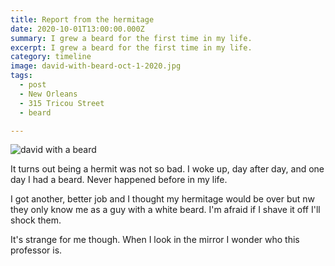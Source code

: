 ```yaml
---
title: Report from the hermitage
date: 2020-10-01T13:00:00.000Z
summary: I grew a beard for the first time in my life.
excerpt: I grew a beard for the first time in my life.
category: timeline
image: david-with-beard-oct-1-2020.jpg
tags:
  - post 
  - New Orleans
  - 315 Tricou Street
  - beard

---
```


![david with a beard](/static/img/timeline/david-with-beard-oct-1-2020.jpg "david with a beard")

It turns out being a hermit was not so bad. I woke up, day after day, and one day I had a beard. Never happened before in my life.

I got another, better job and I thought my hermitage would be over but nw they only know me as a guy with a white beard. I'm afraid if I shave it off I'll shock them.

It's strange for me though. When I look in the mirror I wonder who this professor is.